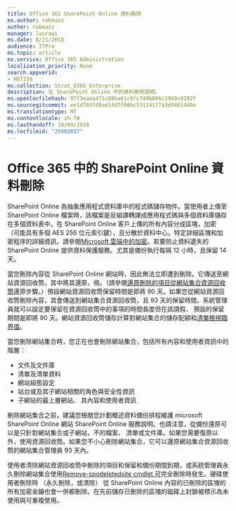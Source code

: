 ```yaml
---
title: Office 365 SharePoint Online 資料刪除
ms.author: robmazz
author: robmazz
manager: laurawi
ms.date: 8/21/2018
audience: ITPro
ms.topic: article
ms.service: Office 365 Administration
localization_priority: None
search.appverid:
- MET150
ms.collection: Strat_O365_Enterprise
description: 在 SharePoint Online 中的資料刪除說明。
ms.openlocfilehash: 97f3eaea471c08ba61c0fc749b806c1960c0182f
ms.sourcegitcommit: ee1d7037d9ad14d7f0dbc53114177a3d04614d6e
ms.translationtype: MT
ms.contentlocale: zh-TW
ms.lasthandoff: 10/04/2018
ms.locfileid: "25402037"
---
```

# <a name="sharepoint-online-data-deletion-in-office-365"></a>Office 365 中的 SharePoint Online 資料刪除

SharePoint Online 為抽象應用程式資料庫中的程式碼儲存物件。當使用者上傳至 SharePoint Online 檔案時，該檔案是反組譯轉譯成應用程式碼與多個資料庫儲存在多個資料表中。在 SharePoint Online 客戶上傳的所有內容分成區塊，加密 （可能具有多個 AES 256 位元索引鍵），且分散於資料中心。特定詳細區塊和加密程序的詳細資訊，請參閱[Microsoft 雲端中的加密](office-365-encryption-in-the-microsoft-cloud-overview.md)。若要防止資料遺失的 SharePoint Online 提供資料保護服務。尤其是備份執行每隔 12 小時，且保留 14 天。

當您刪除內容從 SharePoint Online 網站時，因此無法立即遭到刪除。它傳送至網站資源回收筒，其中將其還原，視。（請參閱[還原刪除的項目從網站集合資源回收筒](https://support.office.com/article/Restore-deleted-items-from-the-site-collection-recycle-bin-5fa924ee-16d7-487b-9a0a-021b9062d14b)還原步驟。）預設網站資源回收筒保留時間是即將 90 天。如果您從網站資源回收筒刪除內容，其會傳送到網站集合資源回收筒，且 93 天的保留時間。系統管理員就可以設定要保留在資源回收筒中的事項的時間長度但在該請假、 預設的保留期間是即將 90 天。網站資源回收筒儲存計算對網站集合的儲存配額和[清單檢視臨界值](https://support.office.com/article/List-View-Threshold-b8588dae-9387-48c2-9248-c24122f07c59)。

當您刪除網站集合時，您正在也會刪除網站集合，包括所有內容和使用者資訊中的階層：
- 文件及文件庫
- 清單及清單資料
- 網站組態設定
- 站台或及其子網站相關的角色與安全性資訊
- 子網站的最上層網站、 其內容和使用者資訊

刪除網站集合之前，建議您檢閱您計劃概述資料備份排程維護 microsoft SharePoint Online 網站 SharePoint Online 服務說明。也請注意，從備份還原可以是只針對網站集合或子網站，不的檔案、 清單或文件庫。如果您需要復原以外，使用資源回收筒。如果您不小心刪除網站集合，它可以還原網站集合資源回收筒的網站集合管理員 93 天內。

使用者清除網站資源回收筒中刪除的項目和保留和備份期間到期，或系統管理員永久刪除網站集合使用[Remove-spodeletedsite cmdlet 可](https://docs.microsoft.com/powershell/module/sharepoint-online/Remove-SPODeletedSite?view=sharepoint-ps)完全刪除時發生。硬碟使用者刪除時 （永久刪除，或清除） 從 SharePoint Online 內容的已刪除的區塊的所有加密金鑰也會一併都刪除。在先前儲存已刪除的區塊的磁碟上封鎖被標示為未使用與可重複使用。
